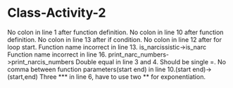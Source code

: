 # Class-Activity-2
No colon in line 1 after function definition.
No colon in line 10 after function definition.
No colon in line 13 after if condition.
No colon in line 12 after for loop start.
Function name incorrect in line 13.  is_narcissistic->is_narc
Function name incorrect in line 16.  print_narc_numbers->print_narcis_numbers
Double equal in line 3 and 4. Should be single =.
No comma between function parameters(start end) in line 10.(start end)->(start,end)
Three *** in line 6, have to use two ** for exponentiation.
